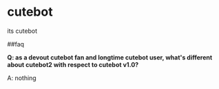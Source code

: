 # cutebot

its cutebot

##faq

**Q: as a devout cutebot fan and longtime cutebot user, what's different about cutebot2 with respect to cutebot v1.0?**

A: nothing
